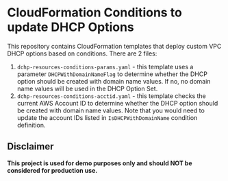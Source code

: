 # CloudFormation Conditions to update DHCP Options

This repository contains CloudFormation templates that deploy custom VPC DHCP options based on conditions.
There are 2 files:
1. `dchp-resources-conditions-params.yaml` - this template uses a parameter `DHCPWithDomainNameFlag` to determine whether the DHCP option should be created with domain name values. If no, no domain name values will be used in the DHCP Option Set.
2. `dchp-resources-conditions-acctid.yaml` - this template checks the current AWS Account ID to determine whether the DHCP option should be created with domain name values. Note that you would need to update the account IDs listed in `IsDHCPWithDomainName` condition definition.

## Disclaimer

**This project is used for demo purposes only and should NOT be considered for production use.**
